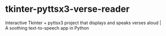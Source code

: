 # tkinter-pyttsx3-verse-reader
Interactive Tkinter + pyttsx3 project that displays and speaks verses aloud | A soothing text-to-speech app in Python
